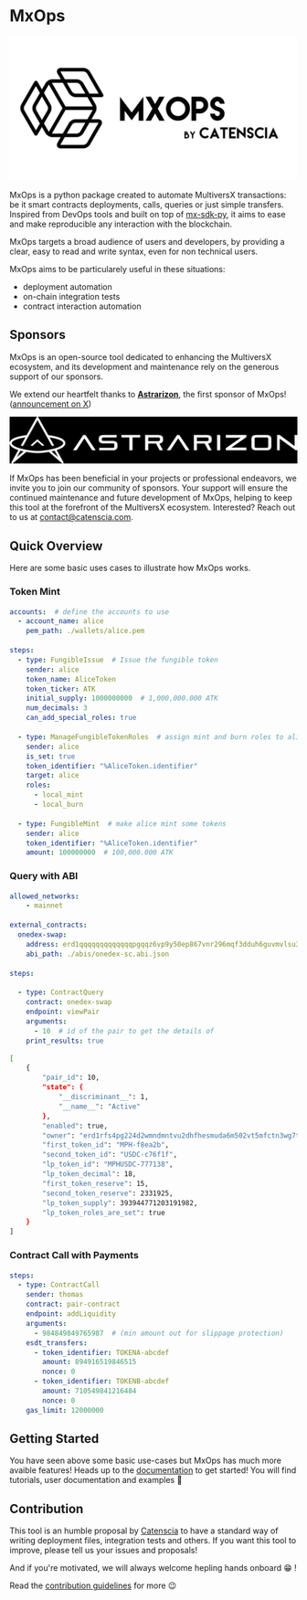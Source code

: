 # MxOps

![MxOps full logo](./docs/source/_images/mxops_full_logo.png)


MxOps is a python package created to automate MultiversX transactions: be it smart contracts deployments, calls, queries or just simple transfers. Inspired from DevOps tools and built on top of [mx-sdk-py](https://github.com/multiversx/mx-sdk-py), it aims to ease and make reproducible any interaction with the blockchain.

MxOps targets a broad audience of users and developers, by providing a clear, easy to read and write syntax, even for non technical users.

MxOps aims to be particularely useful in these situations:

- deployment automation
- on-chain integration tests
- contract interaction automation

## Sponsors

MxOps is an open-source tool dedicated to enhancing the MultiversX ecosystem, and its development and maintenance rely on the generous support of our sponsors.

We extend our heartfelt thanks to **[Astrarizon](https://www.astrarizon.com)**, the first sponsor of MxOps! ([announcement on X](https://x.com/Astrarizon/status/1861791446099263552))

![MxOps full logo](./docs/source/_images/astrarizon_logo.png)

If MxOps has been beneficial in your projects or professional endeavors, we invite you to join our community of sponsors. Your support will ensure the continued maintenance and future development of MxOps, helping to keep this tool at the forefront of the MultiversX ecosystem. Interested? Reach out to us at [contact@catenscia.com](mailto:contact@catenscia.com).


## Quick Overview

Here are some basic uses cases to illustrate how MxOps works.

### Token Mint

```yaml
accounts:  # define the accounts to use
  - account_name: alice
    pem_path: ./wallets/alice.pem

steps:
  - type: FungibleIssue  # Issue the fungible token
    sender: alice
    token_name: AliceToken
    token_ticker: ATK
    initial_supply: 1000000000  # 1,000,000.000 ATK
    num_decimals: 3
    can_add_special_roles: true

  - type: ManageFungibleTokenRoles  # assign mint and burn roles to alice
    sender: alice
    is_set: true
    token_identifier: "%AliceToken.identifier"
    target: alice
    roles:
      - local_mint
      - local_burn
  
  - type: FungibleMint  # make alice mint some tokens
    sender: alice
    token_identifier: "%AliceToken.identifier"
    amount: 100000000  # 100,000.000 ATK

```

### Query with ABI

```yaml
allowed_networks:
    - mainnet

external_contracts:
  onedex-swap: 
    address: erd1qqqqqqqqqqqqqpgqqz6vp9y50ep867vnr296mqf3dduh6guvmvlsu3sujc
    abi_path: ./abis/onedex-sc.abi.json

steps:

  - type: ContractQuery
    contract: onedex-swap
    endpoint: viewPair
    arguments:
      - 10  # id of the pair to get the details of
    print_results: true
```

```bash
[
    {
        "pair_id": 10,
        "state": {
            "__discriminant__": 1,
            "__name__": "Active"
        },
        "enabled": true,
        "owner": "erd1rfs4pg224d2wmndmntvu2dhfhesmuda6m502vt5mfctn3wg7tu4sk6rtku",
        "first_token_id": "MPH-f8ea2b",
        "second_token_id": "USDC-c76f1f",
        "lp_token_id": "MPHUSDC-777138",
        "lp_token_decimal": 18,
        "first_token_reserve": 15,
        "second_token_reserve": 2331925,
        "lp_token_supply": 393944771203191982,
        "lp_token_roles_are_set": true
    }
]
```

### Contract Call with Payments

```yaml
steps:
  - type: ContractCall
    sender: thomas
    contract: pair-contract
    endpoint: addLiquidity
    arguments:
      - 984849849765987  # (min amount out for slippage protection)
    esdt_transfers:
      - token_identifier: TOKENA-abcdef
        amount: 894916519846515
        nonce: 0
      - token_identifier: TOKENB-abcdef
        amount: 710549841216484
        nonce: 0
    gas_limit: 12000000
```

## Getting Started

You have seen above some basic use-cases but MxOps has much more avaible features!
Heads up to the [documentation](https://mxops.readthedocs.io) to get started! You will find tutorials, user documentation and examples 🚀

## Contribution

This tool is an humble proposal by [Catenscia](https://catenscia.com/) to have a standard way of writing deployment files, integration tests and others.
If you want this tool to improve, please tell us your issues and proposals!

And if you're motivated, we will always welcome hepling hands onboard :grin: !

Read the [contribution guidelines](https://github.com/Catenscia/MxOps/blob/main/CONTRIBUTING.md) for more :wink:
